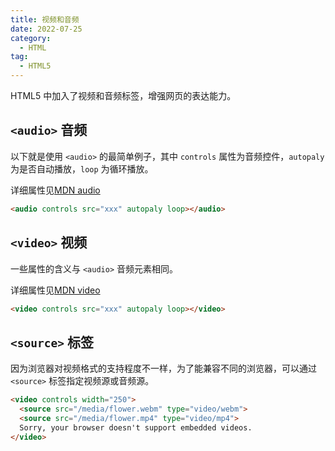 ```yaml
---
title: 视频和音频
date: 2022-07-25
category: 
  - HTML
tag:
  - HTML5
---
```


HTML5 中加入了视频和音频标签，增强网页的表达能力。

## `<audio>` 音频

以下就是使用 `<audio>` 的最简单例子，其中 `controls` 属性为音频控件，`autopaly` 为是否自动播放，`loop` 为循环播放。

详细属性见[MDN audio](https://developer.mozilla.org/zh-CN/docs/Web/HTML/Element/audio)

```html
<audio controls src="xxx" autopaly loop></audio>
```

## `<video>` 视频

一些属性的含义与 `<audio>` 音频元素相同。

详细属性见[MDN video](https://developer.mozilla.org/zh-CN/docs/Web/HTML/Element/video)

```html
<video controls src="xxx" autopaly loop></video>
```

## `<source>` 标签

因为浏览器对视频格式的支持程度不一样，为了能兼容不同的浏览器，可以通过 `<source>` 标签指定视频源或音频源。

```html
<video controls width="250">
  <source src="/media/flower.webm" type="video/webm">
  <source src="/media/flower.mp4" type="video/mp4">
  Sorry, your browser doesn't support embedded videos.
</video>
```